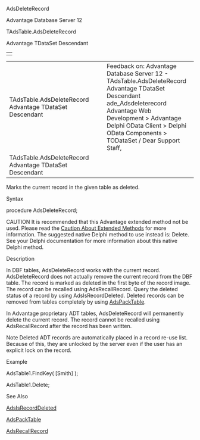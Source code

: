 AdsDeleteRecord




Advantage Database Server 12  

TAdsTable.AdsDeleteRecord

Advantage TDataSet Descendant

|  |
| --- |
|  |

|  |  |  |  |  |
| --- | --- | --- | --- | --- |
| TAdsTable.AdsDeleteRecord  Advantage TDataSet Descendant |  |  | Feedback on: Advantage Database Server 12 - TAdsTable.AdsDeleteRecord Advantage TDataSet Descendant ade\_Adsdeleterecord Advantage Web Development > Advantage Delphi OData Client > Delphi OData Components > TODataSet / Dear Support Staff, |  |
| TAdsTable.AdsDeleteRecord  Advantage TDataSet Descendant |  |  |  |  |

Marks the current record in the given table as deleted.

Syntax

procedure AdsDeleteRecord;

CAUTION It is recommended that this Advantage extended method not be used. Please read the [Caution About Extended Methods](ade_caution_about_extended_methods.htm) for more information. The suggested native Delphi method to use instead is: Delete. See your Delphi documentation for more information about this native Delphi method.

Description

In DBF tables, AdsDeleteRecord works with the current record. AdsDeleteRecord does not actually remove the current record from the DBF table. The record is marked as deleted in the first byte of the record image. The record can be recalled using AdsRecallRecord. Query the deleted status of a record by using AdsIsRecordDeleted. Deleted records can be removed from tables completely by using [AdsPackTable](ade_adspacktable.htm).

In Advantage proprietary ADT tables, AdsDeleteRecord will permanently delete the current record. The record cannot be recalled using AdsRecallRecord after the record has been written.

Note Deleted ADT records are automatically placed in a record re-use list. Because of this, they are unlocked by the server even if the user has an explicit lock on the record.

Example

AdsTable1.FindKey( [Smith] );

AdsTable1.Delete;

See Also

[AdsIsRecordDeleted](ade_adsisrecorddeleted.htm)

[AdsPackTable](ade_adspacktable.htm)

[AdsRecallRecord](ade_adsrecallrecord.htm)
